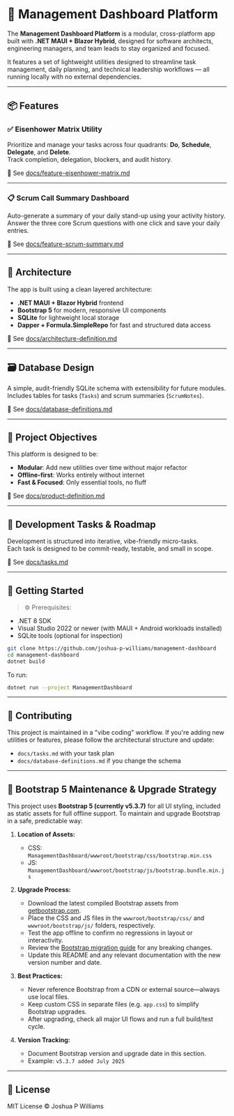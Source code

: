 # 🧭 Management Dashboard Platform

The **Management Dashboard Platform** is a modular, cross-platform app built with **.NET MAUI + Blazor Hybrid**, designed for software architects, engineering managers, and team leads to stay organized and focused.

It features a set of lightweight utilities designed to streamline task management, daily planning, and technical leadership workflows — all running locally with no external dependencies.

---

## 📦 Features

### ✅ Eisenhower Matrix Utility
Prioritize and manage your tasks across four quadrants: **Do**, **Schedule**, **Delegate**, and **Delete**.  
Track completion, delegation, blockers, and audit history.

📄 See [docs/feature-eisenhower-matrix.md](docs/feature-eisenhower-matrix.md)

---

### 📋 Scrum Call Summary Dashboard
Auto-generate a summary of your daily stand-up using your activity history.  
Answer the three core Scrum questions with one click and save your daily entries.

📄 See [docs/feature-scrum-summary.md](docs/feature-scrum-summary.md)

---

## 🧱 Architecture

The app is built using a clean layered architecture:
- **.NET MAUI + Blazor Hybrid** frontend
- **Bootstrap 5** for modern, responsive UI components
- **SQLite** for lightweight local storage
- **Dapper + Formula.SimpleRepo** for fast and structured data access

📄 See [docs/architecture-definition.md](docs/architecture-definition.md)

---

## 🗃️ Database Design

A simple, audit-friendly SQLite schema with extensibility for future modules.  
Includes tables for tasks (`Tasks`) and scrum summaries (`ScrumNotes`).

📄 See [docs/database-definitions.md](docs/database-definitions.md)

---

## 📌 Project Objectives

This platform is designed to be:
- **Modular**: Add new utilities over time without major refactor
- **Offline-first**: Works entirely without internet
- **Fast & Focused**: Only essential tools, no fluff

📄 See [docs/product-definition.md](docs/product-definition.md)

---

## 🧩 Development Tasks & Roadmap

Development is structured into iterative, vibe-friendly micro-tasks.  
Each task is designed to be commit-ready, testable, and small in scope.

📄 See [docs/tasks.md](docs/tasks.md)

---

## 🚀 Getting Started

> ⚙️ Prerequisites:
- .NET 8 SDK
- Visual Studio 2022 or newer (with MAUI + Android workloads installed)
- SQLite tools (optional for inspection)

```bash
git clone https://github.com/joshua-p-williams/management-dashboard
cd management-dashboard
dotnet build
```

To run:
```bash
dotnet run --project ManagementDashboard
```

---

## 💬 Contributing

This project is maintained in a "vibe coding" workflow. If you're adding new utilities or features, please follow the architectural structure and update:
- `docs/tasks.md` with your task plan
- `docs/database-definitions.md` if you change the schema

---

## 🧩 Bootstrap 5 Maintenance & Upgrade Strategy

This project uses **Bootstrap 5 (currently v5.3.7)** for all UI styling, included as static assets for full offline support. To maintain and upgrade Bootstrap in a safe, predictable way:

1. **Location of Assets:**
   - CSS: `ManagementDashboard/wwwroot/bootstrap/css/bootstrap.min.css`
   - JS:  `ManagementDashboard/wwwroot/bootstrap/js/bootstrap.bundle.min.js`

2. **Upgrade Process:**
   - Download the latest compiled Bootstrap assets from [getbootstrap.com](https://getbootstrap.com/docs/5.3/getting-started/download/).
   - Place the CSS and JS files in the `wwwroot/bootstrap/css/` and `wwwroot/bootstrap/js/` folders, respectively.
   - Test the app offline to confirm no regressions in layout or interactivity.
   - Review the [Bootstrap migration guide](https://getbootstrap.com/docs/5.3/migration/) for any breaking changes.
   - Update this README and any relevant documentation with the new version number and date.

3. **Best Practices:**
   - Never reference Bootstrap from a CDN or external source—always use local files.
   - Keep custom CSS in separate files (e.g. `app.css`) to simplify Bootstrap upgrades.
   - After upgrading, check all major UI flows and run a full build/test cycle.

4. **Version Tracking:**
   - Document Bootstrap version and upgrade date in this section.
   - Example: `v5.3.7 added July 2025`

---

## 📄 License

MIT License © Joshua P Williams
